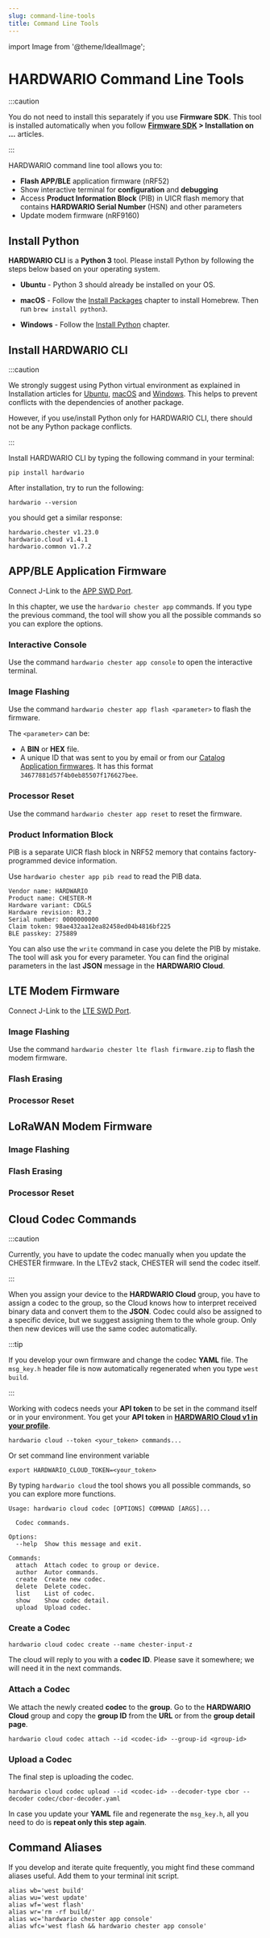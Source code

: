 ```yaml
---
slug: command-line-tools
title: Command Line Tools
---
```

import Image from '@theme/IdealImage';

# HARDWARIO Command Line Tools

:::caution

You do not need to install this separately if you use **Firmware SDK**. This tool is installed automatically when you follow **[Firmware SDK](../category/firmware-sdk/) > Installation on ...** articles.

:::

HARDWARIO command line tool allows you to:

- **Flash APP/BLE** application firmware (nRF52)
- Show interactive terminal for **configuration** and **debugging**
- Access **Product Information Block** (PIB) in UICR flash memory that contains **HARDWARIO Serial Number** (HSN) and other parameters
- Update modem firmware (nRF9160)

## Install Python

**HARDWARIO CLI** is a **Python 3** tool. Please install Python by following the steps below based on your operating system.

- **Ubuntu** - Python 3 should already be installed on your OS.

- **macOS** - Follow the [Install Packages](firmware-sdk/../../firmware-sdk/installation-on-macos.md#install-package-manager) chapter to install Homebrew. Then run `brew install python3`.

- **Windows** - Follow the [Install Python](firmware-sdk/../../firmware-sdk/installation-on-windows.md#install-python) chapter.

## Install HARDWARIO CLI

:::caution

We strongly suggest using Python virtual environment as explained in Installation articles for [Ubuntu](../firmware-sdk/installation-on-ubuntu.md), [macOS](../firmware-sdk/installation-on-macos.md) and [Windows](../firmware-sdk/installation-on-windows.md). This helps to prevent conflicts with the dependencies of another package.

However, if you use/install Python only for HARDWARIO CLI, there should not be any Python package conflicts.

:::

Install HARDWARIO CLI by typing the following command in your terminal:

```
pip install hardwario
```

After installation, try to run the following:

```
hardwario --version
```

you should get a similar response:

```
hardwario.chester v1.23.0
hardwario.cloud v1.4.1
hardwario.common v1.7.2
```

## APP/BLE Application Firmware

Connect J-Link to the [APP SWD Port](segger-j-link.md#segger-j-link-to-app-port-connection).

In this chapter, we use the `hardwario chester app` commands. If you type the previous command, the tool will show you all the possible commands so you can explore the options.

### Interactive Console

Use the command `hardwario chester app console` to open the interactive terminal.

### Image Flashing

Use the command `hardwario chester app flash <parameter>` to flash the firmware.

The `<parameter>` can be:

- A **BIN** or **HEX** file.
- A unique ID that was sent to you by email or from our [Catalog Application firmwares](../catalog-applications/index.md#application-firmware). It has this format `34677881d57f4b0eb85507f176627bee`.

### Processor Reset

Use the command `hardwario chester app reset` to reset the firmware.

### Product Information Block

PIB is a separate UICR flash block in NRF52 memory that contains factory-programmed device information.

Use `hardwario chester app pib read` to read the PIB data.

```
Vendor name: HARDWARIO
Product name: CHESTER-M
Hardware variant: CDGLS
Hardware revision: R3.2
Serial number: 0000000000
Claim token: 98ae432aa12ea82458ed04b4816bf225
BLE passkey: 275889
```

You can also use the `write` command in case you delete the PIB by mistake. The tool will ask you for every parameter. You can find the original parameters in the last **JSON** message in the **HARDWARIO Cloud**.

## LTE Modem Firmware

Connect J-Link to the [LTE SWD Port](segger-j-link.md#segger-j-link-to-lte-port-connection).

### Image Flashing

Use the command `hardwario chester lte flash firmware.zip` to flash the modem firmware.

### Flash Erasing

### Processor Reset

## LoRaWAN Modem Firmware

### Image Flashing

### Flash Erasing

### Processor Reset

## Cloud Codec Commands

:::caution

Currently, you have to update the codec manually when you update the CHESTER firmware. In the LTEv2 stack, CHESTER will send the codec itself.

:::

When you assign your device to the **HARDWARIO Cloud** group, you have to assign a codec to the group, so the Cloud knows how to interpret received binary data and convert them to the **JSON**. Codec could also be assigned to a specific device, but we suggest assigning them to the whole group. Only then new devices will use the same codec automatically.

:::tip

If you develop your own firmware and change the codec **YAML** file. The `msg_key.h` header file is now automatically regenerated when you type `west build`.

:::

Working with codecs needs your **API token** to be set in the command itself or in your environment. You get your **API token** in [**HARDWARIO Cloud v1 in your profile**](https://hardwario.cloud/#/profile).

```
hardwario cloud --token <your_token> commands...
```

Or set command line environment variable

```
export HARDWARIO_CLOUD_TOKEN=<your_token>
```

By typing `hardwario cloud` the tool shows you all possible commands, so you can explore more functions.


```
Usage: hardwario cloud codec [OPTIONS] COMMAND [ARGS]...

  Codec commands.

Options:
  --help  Show this message and exit.

Commands:
  attach  Attach codec to group or device.
  author  Autor commands.
  create  Create new codec.
  delete  Delete codec.
  list    List of codec.
  show    Show codec detail.
  upload  Upload codec.
```

### Create a Codec

```
hardwario cloud codec create --name chester-input-z
```

The cloud will reply to you with a **codec ID**. Please save it somewhere; we will need it in the next commands.

### Attach a Codec

We attach the newly created **codec** to the **group**. Go to the **HARDWARIO Cloud** group and copy the **group ID** from the **URL** or from the **group detail page**.

```
hardwario cloud codec attach --id <codec-id> --group-id <group-id>
```

### Upload a Codec

The final step is uploading the codec.

```
hardwario cloud codec upload --id <codec-id> --decoder-type cbor --decoder codec/cbor-decoder.yaml
```

In case you update your **YAML** file and regenerate the `msg_key.h`, all you need to do is **repeat only this step again**.

## Command Aliases

If you develop and iterate quite frequently, you might find these command aliases useful. Add them to your terminal init script.

```
alias wb='west build'
alias wu='west update'
alias wf='west flash'
alias wr='rm -rf build/'
alias wc='hardwario chester app console'
alias wfc='west flash && hardwario chester app console'
```
